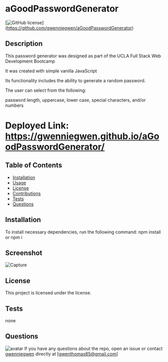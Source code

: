 # aGoodPasswordGenerator
                
[![GitHub license](https://img.shields.io/badge/license-MIT-blue.svg)]
(https://github.com/gwenniegwen/aGoodPasswordGenerator)

## Description
This password generator was designed as part of the UCLA Full Stack Web Development Bootcamp

It was created with simple vanilla JavaScript

Its functionality includes the ability to generate a random password. 

The user can select from the following:

password length, uppercase, lower case, special characters, and/or numbers

# Deployed Link: https://gwenniegwen.github.io/aGoodPasswordGenerator/

## Table of Contents

* [Installation](#installation)
* [Usage](#usage)
* [License](#license)
* [Contributions](#contributions)
* [Tests](#tests)
* [Questions](#questions)

## Installation
To install necessary dependencies, run the following command: npm install or npm i

## Screenshot

![Capture](https://user-images.githubusercontent.com/55336348/82136874-3f080e00-97c7-11ea-9347-e0e376e5b529.PNG)

## License
This project is licensed under the  license.

## Tests
none

## Questions
![avatar](https://avatars1.githubusercontent.com/u/55336348?v=4)
If you have any questions about the repo, open an issue or contact 
[gwenniegwen](https://api.github.com/users/gwenniegwen) 
directly at [gwenthomas85@gmail.com]
